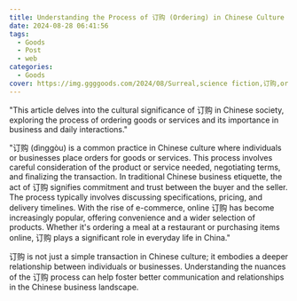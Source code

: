 ```yaml
---
title: Understanding the Process of 订购 (Ordering) in Chinese Culture
date: 2024-08-28 06:41:56
tags:
  - Goods
  - Post
  - web
categories:
  - Goods
cover: https://img.ggggoods.com/2024/08/Surreal,science fiction,订购,order,technology,tech,diagrams,renderings,colors_20240830_00001_.png
---
```


"This article delves into the cultural significance of 订购 in Chinese society, exploring the process of ordering goods or services and its importance in business and daily interactions."

"订购 (dìnggòu) is a common practice in Chinese culture where individuals or businesses place orders for goods or services. This process involves careful consideration of the product or service needed, negotiating terms, and finalizing the transaction. In traditional Chinese business etiquette, the act of 订购 signifies commitment and trust between the buyer and the seller. The process typically involves discussing specifications, pricing, and delivery timelines. With the rise of e-commerce, online 订购 has become increasingly popular, offering convenience and a wider selection of products. Whether it's ordering a meal at a restaurant or purchasing items online, 订购 plays a significant role in everyday life in China."

订购 is not just a simple transaction in Chinese culture; it embodies a deeper relationship between individuals or businesses. Understanding the nuances of the 订购 process can help foster better communication and relationships in the Chinese business landscape.
